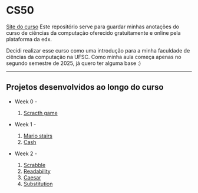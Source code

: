 # CS50
[Site do curso](https://pll.harvard.edu/course/cs50-introduction-computer-science)
Este repositório serve para guardar minhas anotações do curso de ciências da computação oferecido gratuitamente e online pela plataforma da edx.

Decidi realizar esse curso como uma introdução para a minha faculdade de ciências da computação na UFSC. Como minha aula começa apenas no segundo semestre de 2025, já quero ter alguma base :)

- - -
## Projetos desenvolvidos ao longo do curso
- Week 0 -
    1. [Scracth game](https://scratch.mit.edu/projects/1144569747/)

- Week 1 -
    1. [Mario stairs](/Week%201/problem-set-1/mario-less/)
    2. [Cash](/Week%201/problem-set-1/cash/)

- Week 2 -
    1. [Scrabble](https://github.com/JPKP-Kuhn/CS50-2025/blob/main/Week%202/problem-set-2/scrabble.c)
    2. [Readability](https://github.com/JPKP-Kuhn/CS50-2025/blob/main/Week%202/problem-set-2/readablity.c)
    3. [Caesar](https://github.com/JPKP-Kuhn/CS50-2025/blob/main/Week%202/problem-set-2/caesar.c)
    4. [Substitution](https://github.com/JPKP-Kuhn/CS50-2025/blob/main/Week%202/problem-set-2/substitution.c)
